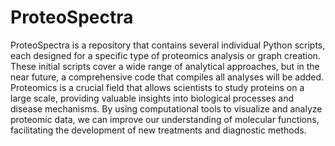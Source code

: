 # ProteoSpectra
ProteoSpectra is a repository that contains several individual Python scripts, each designed for a specific type of proteomics analysis or graph creation. These initial scripts cover a wide range of analytical approaches, but in the near future, a comprehensive code that compiles all analyses will be added. Proteomics is a crucial field that allows scientists to study proteins on a large scale, providing valuable insights into biological processes and disease mechanisms. By using computational tools to visualize and analyze proteomic data, we can improve our understanding of molecular functions, facilitating the development of new treatments and diagnostic methods.
